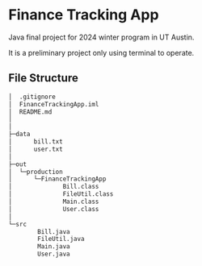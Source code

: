 # Finance Tracking App
Java final project for 2024 winter program in UT Austin.

It is a preliminary project only using terminal to operate.

## File Structure

```sh
│  .gitignore
│  FinanceTrackingApp.iml
│  README.md
│  
│      
├─data
│      bill.txt
│      user.txt
│      
├─out
│  └─production
│      └─FinanceTrackingApp
│              Bill.class
│              FileUtil.class
│              Main.class
│              User.class
│              
└─src
        Bill.java
        FileUtil.java
        Main.java
        User.java
```

